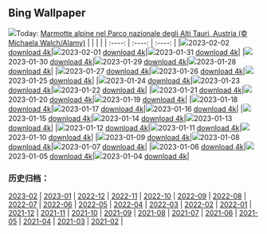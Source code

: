 ## Bing Wallpaper
![](https://global.bing.com/th?id=OHR.GroundhogThree_IT-IT3234034313_UHD.jpg&w=1000)Today: [Marmotte alpine nel Parco nazionale degli Alti Tauri, Austria (© Michaela Walch/Alamy)](https://global.bing.com/th?id=OHR.GroundhogThree_IT-IT3234034313_UHD.jpg)
|      |      |      |
| :----: | :----: | :----: |
|![](https://global.bing.com/th?id=OHR.GroundhogThree_IT-IT3234034313_UHD.jpg&pid=hp&w=384&h=216&rs=1&c=4)2023-02-02 [download 4k](https://global.bing.com/th?id=OHR.GroundhogThree_IT-IT3234034313_UHD.jpg)|![](https://global.bing.com/th?id=OHR.SunriseCastle_IT-IT9001887835_UHD.jpg&pid=hp&w=384&h=216&rs=1&c=4)2023-02-01 [download 4k](https://global.bing.com/th?id=OHR.SunriseCastle_IT-IT9001887835_UHD.jpg)|![](https://global.bing.com/th?id=OHR.ZebraTrio_IT-IT2903449182_UHD.jpg&pid=hp&w=384&h=216&rs=1&c=4)2023-01-31 [download 4k](https://global.bing.com/th?id=OHR.ZebraTrio_IT-IT2903449182_UHD.jpg)|
|![](https://global.bing.com/th?id=OHR.IceSailingBalaton_IT-IT2657386089_UHD.jpg&pid=hp&w=384&h=216&rs=1&c=4)2023-01-30 [download 4k](https://global.bing.com/th?id=OHR.IceSailingBalaton_IT-IT2657386089_UHD.jpg)|![](https://global.bing.com/th?id=OHR.BlackbirdDay_IT-IT2366493161_UHD.jpg&pid=hp&w=384&h=216&rs=1&c=4)2023-01-29 [download 4k](https://global.bing.com/th?id=OHR.BlackbirdDay_IT-IT2366493161_UHD.jpg)|![](https://global.bing.com/th?id=OHR.BlueBahamas_IT-IT2183576363_UHD.jpg&pid=hp&w=384&h=216&rs=1&c=4)2023-01-28 [download 4k](https://global.bing.com/th?id=OHR.BlueBahamas_IT-IT2183576363_UHD.jpg)|
|![](https://global.bing.com/th?id=OHR.RedMangrove_IT-IT1954626152_UHD.jpg&pid=hp&w=384&h=216&rs=1&c=4)2023-01-27 [download 4k](https://global.bing.com/th?id=OHR.RedMangrove_IT-IT1954626152_UHD.jpg)|![](https://global.bing.com/th?id=OHR.HighArchChina_IT-IT3051925170_UHD.jpg&pid=hp&w=384&h=216&rs=1&c=4)2023-01-26 [download 4k](https://global.bing.com/th?id=OHR.HighArchChina_IT-IT3051925170_UHD.jpg)|![](https://global.bing.com/th?id=OHR.BirksofAberfeldy_IT-IT2525292243_UHD.jpg&pid=hp&w=384&h=216&rs=1&c=4)2023-01-25 [download 4k](https://global.bing.com/th?id=OHR.BirksofAberfeldy_IT-IT2525292243_UHD.jpg)|
|![](https://global.bing.com/th?id=OHR.ColleSantaLucia_IT-IT2210632651_UHD.jpg&pid=hp&w=384&h=216&rs=1&c=4)2023-01-24 [download 4k](https://global.bing.com/th?id=OHR.ColleSantaLucia_IT-IT2210632651_UHD.jpg)|![](https://global.bing.com/th?id=OHR.SunriseMoai_IT-IT9686868369_UHD.jpg&pid=hp&w=384&h=216&rs=1&c=4)2023-01-23 [download 4k](https://global.bing.com/th?id=OHR.SunriseMoai_IT-IT9686868369_UHD.jpg)|![](https://global.bing.com/th?id=OHR.YearRabbit_IT-IT9279263246_UHD.jpg&pid=hp&w=384&h=216&rs=1&c=4)2023-01-22 [download 4k](https://global.bing.com/th?id=OHR.YearRabbit_IT-IT9279263246_UHD.jpg)|
|![](https://global.bing.com/th?id=OHR.HuggingKanga_IT-IT8726227642_UHD.jpg&pid=hp&w=384&h=216&rs=1&c=4)2023-01-21 [download 4k](https://global.bing.com/th?id=OHR.HuggingKanga_IT-IT8726227642_UHD.jpg)|![](https://global.bing.com/th?id=OHR.FalklandKings_IT-IT8370379110_UHD.jpg&pid=hp&w=384&h=216&rs=1&c=4)2023-01-20 [download 4k](https://global.bing.com/th?id=OHR.FalklandKings_IT-IT8370379110_UHD.jpg)|![](https://global.bing.com/th?id=OHR.SFFParkCity_IT-IT7821190714_UHD.jpg&pid=hp&w=384&h=216&rs=1&c=4)2023-01-19 [download 4k](https://global.bing.com/th?id=OHR.SFFParkCity_IT-IT7821190714_UHD.jpg)|
|![](https://global.bing.com/th?id=OHR.WhiteSands_IT-IT6695346644_UHD.jpg&pid=hp&w=384&h=216&rs=1&c=4)2023-01-18 [download 4k](https://global.bing.com/th?id=OHR.WhiteSands_IT-IT6695346644_UHD.jpg)|![](https://global.bing.com/th?id=OHR.SessileOaks_IT-IT5903708710_UHD.jpg&pid=hp&w=384&h=216&rs=1&c=4)2023-01-17 [download 4k](https://global.bing.com/th?id=OHR.SessileOaks_IT-IT5903708710_UHD.jpg)|![](https://global.bing.com/th?id=OHR.FrozenBubblesAlberta_IT-IT1840434628_UHD.jpg&pid=hp&w=384&h=216&rs=1&c=4)2023-01-16 [download 4k](https://global.bing.com/th?id=OHR.FrozenBubblesAlberta_IT-IT1840434628_UHD.jpg)|
|![](https://global.bing.com/th?id=OHR.Turku_IT-IT3062234350_UHD.jpg&pid=hp&w=384&h=216&rs=1&c=4)2023-01-15 [download 4k](https://global.bing.com/th?id=OHR.Turku_IT-IT3062234350_UHD.jpg)|![](https://global.bing.com/th?id=OHR.DonkeyFeast_IT-IT2447244740_UHD.jpg&pid=hp&w=384&h=216&rs=1&c=4)2023-01-14 [download 4k](https://global.bing.com/th?id=OHR.DonkeyFeast_IT-IT2447244740_UHD.jpg)|![](https://global.bing.com/th?id=OHR.Pneumatocysts_IT-IT2515492837_UHD.jpg&pid=hp&w=384&h=216&rs=1&c=4)2023-01-13 [download 4k](https://global.bing.com/th?id=OHR.Pneumatocysts_IT-IT2515492837_UHD.jpg)|
|![](https://global.bing.com/th?id=OHR.RumeliHisari_IT-IT6683090388_UHD.jpg&pid=hp&w=384&h=216&rs=1&c=4)2023-01-12 [download 4k](https://global.bing.com/th?id=OHR.RumeliHisari_IT-IT6683090388_UHD.jpg)|![](https://global.bing.com/th?id=OHR.Umschreibung_IT-IT6840512006_UHD.jpg&pid=hp&w=384&h=216&rs=1&c=4)2023-01-11 [download 4k](https://global.bing.com/th?id=OHR.Umschreibung_IT-IT6840512006_UHD.jpg)|![](https://global.bing.com/th?id=OHR.HummockIce_IT-IT5527836385_UHD.jpg&pid=hp&w=384&h=216&rs=1&c=4)2023-01-10 [download 4k](https://global.bing.com/th?id=OHR.HummockIce_IT-IT5527836385_UHD.jpg)|
|![](https://global.bing.com/th?id=OHR.BisonWindCave_IT-IT3745735092_UHD.jpg&pid=hp&w=384&h=216&rs=1&c=4)2023-01-09 [download 4k](https://global.bing.com/th?id=OHR.BisonWindCave_IT-IT3745735092_UHD.jpg)|![](https://global.bing.com/th?id=OHR.Breckenridge_IT-IT2584997816_UHD.jpg&pid=hp&w=384&h=216&rs=1&c=4)2023-01-08 [download 4k](https://global.bing.com/th?id=OHR.Breckenridge_IT-IT2584997816_UHD.jpg)|![](https://global.bing.com/th?id=OHR.Mohair_IT-IT1776662253_UHD.jpg&pid=hp&w=384&h=216&rs=1&c=4)2023-01-07 [download 4k](https://global.bing.com/th?id=OHR.Mohair_IT-IT1776662253_UHD.jpg)|
|![](https://global.bing.com/th?id=OHR.RomePiazzaNavona_IT-IT7494581195_UHD.jpg&pid=hp&w=384&h=216&rs=1&c=4)2023-01-06 [download 4k](https://global.bing.com/th?id=OHR.RomePiazzaNavona_IT-IT7494581195_UHD.jpg)|![](https://global.bing.com/th?id=OHR.HIISSF_IT-IT8410923580_UHD.jpg&pid=hp&w=384&h=216&rs=1&c=4)2023-01-05 [download 4k](https://global.bing.com/th?id=OHR.HIISSF_IT-IT8410923580_UHD.jpg)|![](https://global.bing.com/th?id=OHR.Perihelion_IT-IT8012619951_UHD.jpg&pid=hp&w=384&h=216&rs=1&c=4)2023-01-04 [download 4k](https://global.bing.com/th?id=OHR.Perihelion_IT-IT8012619951_UHD.jpg)|

### 历史归档：
[2023-02](https://github.com/niumoo/bing-wallpaper/tree/main/picture/2023-02/) | [2023-01](https://github.com/niumoo/bing-wallpaper/tree/main/picture/2023-01/) | [2022-12](https://github.com/niumoo/bing-wallpaper/tree/main/picture/2022-12/) | [2022-11](https://github.com/niumoo/bing-wallpaper/tree/main/picture/2022-11/) | [2022-10](https://github.com/niumoo/bing-wallpaper/tree/main/picture/2022-10/) | [2022-09](https://github.com/niumoo/bing-wallpaper/tree/main/picture/2022-09/) | [2022-08](https://github.com/niumoo/bing-wallpaper/tree/main/picture/2022-08/) | [2022-07](https://github.com/niumoo/bing-wallpaper/tree/main/picture/2022-07/) | 
[2022-06](https://github.com/niumoo/bing-wallpaper/tree/main/picture/2022-06/) | [2022-05](https://github.com/niumoo/bing-wallpaper/tree/main/picture/2022-05/) | [2022-04](https://github.com/niumoo/bing-wallpaper/tree/main/picture/2022-04/) | [2022-03](https://github.com/niumoo/bing-wallpaper/tree/main/picture/2022-03/) | [2022-02](https://github.com/niumoo/bing-wallpaper/tree/main/picture/2022-02/) | [2022-01](https://github.com/niumoo/bing-wallpaper/tree/main/picture/2022-01/) | [2021-12](https://github.com/niumoo/bing-wallpaper/tree/main/picture/2021-12/) | [2021-11](https://github.com/niumoo/bing-wallpaper/tree/main/picture/2021-11/) | 
[2021-10](https://github.com/niumoo/bing-wallpaper/tree/main/picture/2021-10/) | [2021-09](https://github.com/niumoo/bing-wallpaper/tree/main/picture/2021-09/) | [2021-08](https://github.com/niumoo/bing-wallpaper/tree/main/picture/2021-08/) | [2021-07](https://github.com/niumoo/bing-wallpaper/tree/main/picture/2021-07/) | [2021-06](https://github.com/niumoo/bing-wallpaper/tree/main/picture/2021-06/) | [2021-05](https://github.com/niumoo/bing-wallpaper/tree/main/picture/2021-05/) | [2021-04](https://github.com/niumoo/bing-wallpaper/tree/main/picture/2021-04/) | [2021-03](https://github.com/niumoo/bing-wallpaper/tree/main/picture/2021-03/) | 
[2021-02](https://github.com/niumoo/bing-wallpaper/tree/main/picture/2021-02/) | 